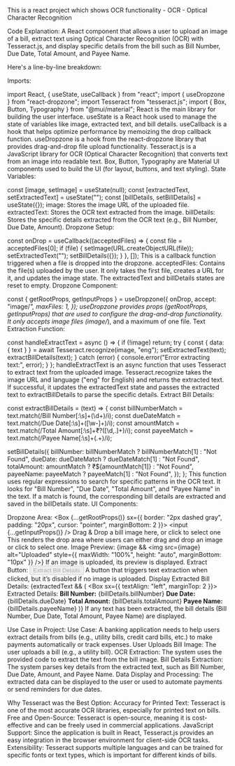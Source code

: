This is a react project which shows OCR functionality - 
OCR - Optical Character Recognition

Code Explanation:
A React component that allows a user to upload an image of a bill, extract text using Optical Character Recognition (OCR) with Tesseract.js, and display specific details from the bill such as Bill Number, Due Date, Total Amount, and Payee Name.

Here's a line-by-line breakdown:

Imports:

import React, { useState, useCallback } from "react";
import { useDropzone } from "react-dropzone";
import Tesseract from "tesseract.js";
import { Box, Button, Typography } from "@mui/material";
React is the main library for building the user interface.
useState is a React hook used to manage the state of variables like image, extracted text, and bill details.
useCallback is a hook that helps optimize performance by memoizing the drop callback function.
useDropzone is a hook from the react-dropzone library that provides drag-and-drop file upload functionality.
Tesseract.js is a JavaScript library for OCR (Optical Character Recognition) that converts text from an image into readable text.
Box, Button, Typography are Material UI components used to build the UI (for layout, buttons, and text styling).
State Variables:

const [image, setImage] = useState(null);
const [extractedText, setExtractedText] = useState("");
const [billDetails, setBillDetails] = useState({});
image: Stores the image URL of the uploaded file.
extractedText: Stores the OCR text extracted from the image.
billDetails: Stores the specific details extracted from the OCR text (e.g., Bill Number, Due Date, Amount).
Dropzone Setup:

const onDrop = useCallback((acceptedFiles) => {
  const file = acceptedFiles[0];
  if (file) {
    setImage(URL.createObjectURL(file));
    setExtractedText("");
    setBillDetails({});
  }
}, []);
This is a callback function triggered when a file is dropped into the dropzone.
acceptedFiles: Contains the file(s) uploaded by the user.
It only takes the first file, creates a URL for it, and updates the image state.
The extractedText and billDetails states are reset to empty.
Dropzone Component:

const { getRootProps, getInputProps } = useDropzone({
  onDrop,
  accept: "image/*",
  maxFiles: 1,
});
useDropzone provides props (getRootProps, getInputProps) that are used to configure the drag-and-drop functionality.
It only accepts image files (image/*), and a maximum of one file.
Text Extraction Function:

const handleExtractText = async () => {
  if (!image) return;
  try {
    const { data: { text } } = await Tesseract.recognize(image, "eng");
    setExtractedText(text);
    extractBillDetails(text);
  } catch (error) {
    console.error("Error extracting text:", error);
  }
};
handleExtractText is an async function that uses Tesseract to extract text from the uploaded image.
Tesseract.recognize takes the image URL and language ("eng" for English) and returns the extracted text.
If successful, it updates the extractedText state and passes the extracted text to extractBillDetails to parse the specific details.
Extract Bill Details:

const extractBillDetails = (text) => {
  const billNumberMatch = text.match(/Bill Number[:\s]+(\d+)/i);
  const dueDateMatch = text.match(/Due Date[:\s]+([\w-]+)/i);
  const amountMatch = text.match(/Total Amount[:\s]+₹?([\d,.]+)/i);
  const payeeMatch = text.match(/Payee Name[:\s]+(.+)/i);

  setBillDetails({
    billNumber: billNumberMatch ? billNumberMatch[1] : "Not Found",
    dueDate: dueDateMatch ? dueDateMatch[1] : "Not Found",
    totalAmount: amountMatch ? ₹${amountMatch[1]} : "Not Found",
    payeeName: payeeMatch ? payeeMatch[1] : "Not Found",
  });
};
This function uses regular expressions to search for specific patterns in the OCR text.
It looks for "Bill Number", "Due Date", "Total Amount", and "Payee Name" in the text.
If a match is found, the corresponding bill details are extracted and saved in the billDetails state.
UI Components:

Dropzone Area:
<Box {...getRootProps()} sx={{ border: "2px dashed gray", padding: "20px", cursor: "pointer", marginBottom: 2 }}>
  <input {...getInputProps()} />
  <Typography>Drag & Drop a bill image here, or click to select one</Typography>
</Box>
This renders the drop area where users can either drag and drop an image or click to select one.
Image Preview:
{image && <img src={image} alt="Uploaded" style={{ maxWidth: "100%", height: "auto", marginBottom: "10px" }} />}
If an image is uploaded, its preview is displayed.
Extract Button:
<Button variant="contained" color="primary" onClick={handleExtractText} disabled={!image}>
  Extract Bill Details
</Button>
A button that triggers text extraction when clicked, but it’s disabled if no image is uploaded.
Display Extracted Bill Details:
{extractedText && (
  <Box sx={{ textAlign: "left", marginTop: 2 }}>
    <Typography variant="h6">Extracted Details:</Typography>
    <Typography><strong>Bill Number:</strong> {billDetails.billNumber}</Typography>
    <Typography><strong>Due Date:</strong> {billDetails.dueDate}</Typography>
    <Typography><strong>Total Amount:</strong> {billDetails.totalAmount}</Typography>
    <Typography><strong>Payee Name:</strong> {billDetails.payeeName}</Typography>
  </Box>
)}
If any text has been extracted, the bill details (Bill Number, Due Date, Total Amount, Payee Name) are displayed.

Use Case in Project:
Use Case: A banking application needs to help users extract details from bills (e.g., utility bills, credit card bills, etc.) to make payments automatically or track expenses.
User Uploads Bill Image: The user uploads a bill (e.g., a utility bill).
OCR Extraction: The system uses the provided code to extract the text from the bill image.
Bill Details Extraction: The system parses key details from the extracted text, such as Bill Number, Due Date, Amount, and Payee Name.
Data Display and Processing: The extracted data can be displayed to the user or used to automate payments or send reminders for due dates.

Why Tesseract was the Best Option:
Accuracy for Printed Text: Tesseract is one of the most accurate OCR libraries, especially for printed text on bills.
Free and Open-Source: Tesseract is open-source, meaning it is cost-effective and can be freely used in commercial applications.
JavaScript Support: Since the application is built in React, Tesseract.js provides an easy integration in the browser environment for client-side OCR tasks.
Extensibility: Tesseract supports multiple languages and can be trained for specific fonts or text types, which is important for different kinds of bills.